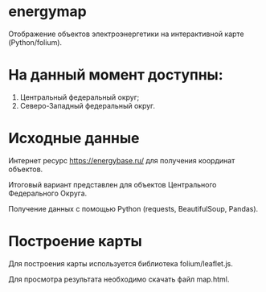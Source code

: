 # energymap
Отображение объектов электроэнергетики на интерактивной карте (Python/folium).
# На данный момент доступны:
1) Центральный федеральный округ;
2) Северо-Западный федеральный округ.

# Исходные данные
Интернет ресурс https://energybase.ru/ для получения координат объектов.

Итоговый вариант представлен для объектов Центрального Федерального Округа.

Получение данных с помощью Python (requests, BeautifulSoup, Pandas).

# Построение карты
Для построения карты используется библиотека folium/leaflet.js.

Для просмотра результата необходимо скачать файл map.html.

